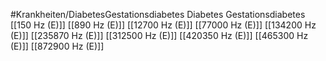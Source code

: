 #Krankheiten/DiabetesGestationsdiabetes
Diabetes Gestationsdiabetes
[[150 Hz (E)]]
[[890 Hz (E)]]
[[12700 Hz (E)]]
[[77000 Hz (E)]]
[[134200 Hz (E)]]
[[235870 Hz (E)]]
[[312500 Hz (E)]]
[[420350 Hz (E)]]
[[465300 Hz (E)]]
[[872900 Hz (E)]]
